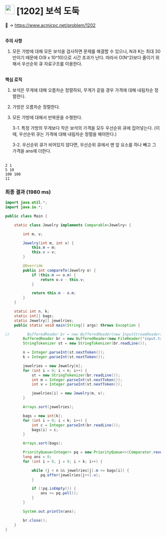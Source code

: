 # <img src="https://d2gd6pc034wcta.cloudfront.net/tier/14.svg" width="30"> [1202] 보석 도둑

📌 → https://www.acmicpc.net/problem/1202 <br/><br/>

**주의 사항**

1. 모든 가방에 대해 모든 보석을 검사하면 문제를 해결할 수 있으나, N과 K는 최대 30만이기 때문에 O(9 x 10^10)으로 시간 초과가 난다. 따라서 O(N^2)보다 줄이기 위해서 우선순위 큐 자료구조를 이용한다. <br/><br/>


**핵심 로직**

1. 보석은 무게에 대해 오름차순 정렬하되, 무게가 같을 경우 가격에 대해 내림차순 정렬한다.
2. 가방은 오름차순 정렬한다.
3. 모든 가방에 대해서 반복문을 수행한다.
    
    3-1. 특정 가방의 무게보다 작은 보석의 가격을 모두 우선순위 큐에 집어넣는다. (이때, 우선순위 큐는 가격에 대해 내림차순 정렬을 해야한다.)
    
    3-2. 우선순위 큐가 비어있지 않다면, 우선순위 큐에서 맨 앞 요소를 하나 빼고 그 가격을 ans에 더한다. <br/><br/>

    

```
2 1
5 10
100 100
11
```

### 최종 결과 (1980 ms)

```java
import java.util.*;
import java.io.*;

public class Main {

    static class Jewelry implements Comparable<Jewelry> {

        int m, v;

        Jewelry(int m, int v) {
            this.m = m;
            this.v = v;
        }

        @Override
        public int compareTo(Jewelry o) {
            if (this.m == o.m) {
                return o.v - this.v;
            }

            return this.m - o.m;
        }
    }

    static int n, k;
    static int[] bags;
    static Jewelry[] jewelries;
    public static void main(String[] args) throws Exception {

//        BufferedReader br = new BufferedReader(new InputStreamReader(System.in));
        BufferedReader br = new BufferedReader(new FileReader("input.txt"));
        StringTokenizer st = new StringTokenizer(br.readLine());

        n = Integer.parseInt(st.nextToken());
        k = Integer.parseInt(st.nextToken());

        jewelries = new Jewelry[n];
        for (int i = 0; i < n; i++) {
            st = new StringTokenizer(br.readLine());
            int m = Integer.parseInt(st.nextToken());
            int v = Integer.parseInt(st.nextToken());

            jewelries[i] = new Jewelry(m, v);
        }

        Arrays.sort(jewelries);

        bags = new int[k];
        for (int i = 0; i < k; i++) {
            int c = Integer.parseInt(br.readLine());
            bags[i] = c;
        }

        Arrays.sort(bags);

        PriorityQueue<Integer> pq = new PriorityQueue<>(Comparator.reverseOrder());
        long ans = 0;
        for (int i = 0, j = 0; i < k; i++) {

            while (j < n && jewelries[j].m <= bags[i]) {
                pq.offer(jewelries[j++].v);
            }

            if (!pq.isEmpty()) {
                ans += pq.poll();
            }
        }

        System.out.println(ans);

        br.close();
    }
}
```
